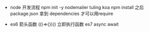 - node 开发流程
    npm init -y
    nodemailer  tuling  koa npm install
    之后 package.json   拿到 dependencies
    才可以用require

- es6 箭头函数 (()=>{})() 立即执行函数
  es7 async await